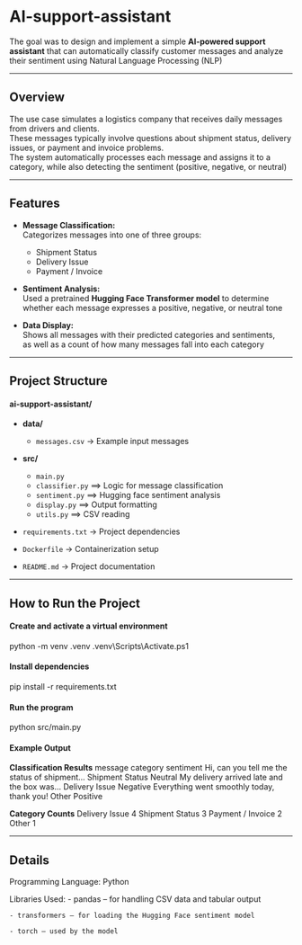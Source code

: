 # AI-support-assistant

The goal was to design and implement a simple **AI-powered support assistant** that can automatically classify customer messages and analyze their sentiment using Natural Language Processing (NLP)

---
## Overview ##

The use case simulates a logistics company that receives daily messages from drivers and clients.  
These messages typically involve questions about shipment status, delivery issues, or payment and invoice problems.  
The system automatically processes each message and assigns it to a category, while also detecting the sentiment (positive, negative, or neutral)

---
## Features ##

- **Message Classification:**  
  Categorizes messages into one of three groups:
  - Shipment Status
  - Delivery Issue
  - Payment / Invoice

- **Sentiment Analysis:**  
  Used a pretrained **Hugging Face Transformer model**   to determine whether each message expresses a positive, negative, or neutral tone

- **Data Display:**  
  Shows all messages with their predicted categories and sentiments,  
  as well as a count of how many messages fall into each category

---
## Project Structure ##

#### ai-support-assistant/ ####
- **data/**
  - `messages.csv` → Example input messages

- **src/**
  - `main.py` 
  - `classifier.py` ==> Logic for message classification  
  - `sentiment.py` ==> Hugging face sentiment analysis  
  - `display.py` ==> Output formatting  
  - `utils.py` ==> CSV reading 

- `requirements.txt` → Project dependencies  
- `Dockerfile` → Containerization setup  
- `README.md` → Project documentation

---
## How to Run the Project

#### Create and activate a virtual environment ####

python -m venv .venv
.venv\Scripts\Activate.ps1


#### Install dependencies ####

pip install -r requirements.txt


#### Run the program ####

python src/main.py


#### Example Output ####

 **Classification Results**
message                                         category           sentiment
Hi, can you tell me the status of shipment...  Shipment Status    Neutral
My delivery arrived late and the box was...    Delivery Issue     Negative
Everything went smoothly today, thank you!     Other              Positive

 **Category Counts** 
Delivery Issue       4
Shipment Status      3
Payment / Invoice    2
Other                1

---
## Details ##

Programming Language: 
Python

Libraries Used:
    - pandas – for handling CSV data and tabular output

    - transformers – for loading the Hugging Face sentiment model
    
    - torch – used by the model
